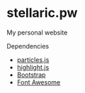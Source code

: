 # stellaric.pw
My personal website

Dependencies
* [particles.js](https://github.com/VincentGarreau/particles.js/)
* [highlight.js](https://github.com/highlightjs/highlight.js)
* [Bootstrap](https://getbootstrap.com/)
* [Font Awesome](https://fontawesome.com/)
